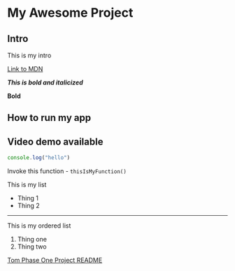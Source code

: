 # My Awesome Project

## Intro
This is my intro

[Link to MDN](https://developer.mozilla.org/en-US/docs/Web/API/Node/textContent#differences_from_innertext)

***This is bold and italicized***

**Bold**


## How to run my app

## Video demo available



```javascript 
console.log("hello")
```

Invoke this function - `thisIsMyFunction()`

This is my list 
- Thing 1 
- Thing 2 

---
This is my ordered list 
1. Thing one 
2. Thing two

[Tom Phase One Project README](https://github.com/codetombomb/covid-chaos-frontend/blob/master/README.md)